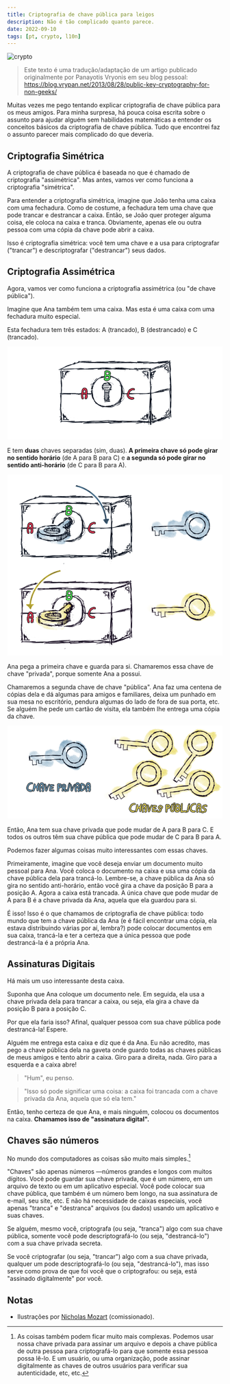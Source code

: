 ```yaml
---
title: Criptografia de chave pública para leigos
description: Não é tão complicado quanto parece.
date: 2022-09-10
tags: [pt, crypto, l10n]
---
```


![crypto](https://raw.githubusercontent.com/williamd1k0/prose-posts/main/assets/crypto.png)

>Este texto é uma tradução/adaptação de um artigo publicado originalmente por Panayotis Vryonis em seu blog pessoal: https://blog.vrypan.net/2013/08/28/public-key-cryptography-for-non-geeks/

Muitas vezes me pego tentando explicar criptografia de chave pública para os meus amigos.
Para minha surpresa, há pouca coisa escrita sobre o assunto para ajudar alguém sem habilidades matemáticas a entender os conceitos básicos da criptografia de chave pública.
Tudo que encontrei faz o assunto parecer mais complicado do que deveria.

## Criptografia Simétrica
A criptografia de chave pública é baseada no que é chamado de criptografia "assimétrica".
Mas antes, vamos ver como funciona a criptografia "simétrica".

Para entender a criptografia simétrica, imagine que João tenha uma caixa com uma fechadura.
Como de costume, a fechadura tem uma chave que pode trancar e destrancar a caixa.
Então, se João quer proteger alguma coisa, ele coloca na caixa e tranca.
Obviamente, apenas ele ou outra pessoa com uma cópia da chave pode abrir a caixa.

Isso é criptografia simétrica: você tem uma chave e a usa para criptografar ("trancar") e descriptografar ("destrancar") seus dados.

## Criptografia Assimétrica
Agora, vamos ver como funciona a criptografia assimétrica (ou "de chave pública").

Imagine que Ana também tem uma caixa.
Mas esta é uma caixa com uma fechadura muito especial.

Esta fechadura tem três estados: A (trancado), B (destrancado) e C (trancado).

![crypto-pub01](https://raw.githubusercontent.com/williamd1k0/prose-posts/main/assets/crypto-pub01.png)

E tem **duas** chaves separadas (sim, duas).
**A primeira chave só pode girar no sentido horário** (de A para B para C) e **a segunda só pode girar no sentido anti-horário** (de C para B para A).

![crypto-pub02](https://raw.githubusercontent.com/williamd1k0/prose-posts/main/assets/crypto-pub02.png)

Ana pega a primeira chave e guarda para si.
Chamaremos essa chave de chave "privada", porque somente Ana a possui.

Chamaremos a segunda chave de chave "pública".
Ana faz uma centena de cópias dela e dá algumas para amigos e familiares, deixa um punhado em sua mesa no escritório, pendura algumas do lado de fora de sua porta, etc.
Se alguém lhe pede um cartão de visita, ela também lhe entrega uma cópia da chave.

![crypto-pub03](https://raw.githubusercontent.com/williamd1k0/prose-posts/main/assets/crypto-pub03.png)

Então, Ana tem sua chave privada que pode mudar de A para B para C.
E todos os outros têm sua chave pública que pode mudar de C para B para A.

Podemos fazer algumas coisas muito interessantes com essas chaves.

Primeiramente, imagine que você deseja enviar um documento muito pessoal para Ana.
Você coloca o documento na caixa e usa uma cópia da chave pública dela para trancá-lo.
Lembre-se, a chave pública da Ana só gira no sentido anti-horário, então você gira a chave da posição B para a posição A.
Agora a caixa está trancada.
A única chave que pode mudar de A para B é a chave privada da Ana, aquela que ela guardou para si.

É isso!
Isso é o que chamamos de criptografia de chave pública: todo mundo que tem a chave pública da Ana (e é fácil encontrar uma cópia, ela estava distribuindo várias por aí, lembra?) pode colocar documentos em sua caixa, trancá-la e ter a certeza que a única pessoa que pode destrancá-la é a própria Ana.

## Assinaturas Digitais
Há mais um uso interessante desta caixa.

Suponha que Ana coloque um documento nele.
Em seguida, ela usa a chave privada dela para trancar a caixa, ou seja, ela gira a chave da posição B para a posição C.

Por que ela faria isso?
Afinal, qualquer pessoa com sua chave pública pode destrancá-la!
Espere.

Alguém me entrega esta caixa e diz que é da Ana.
Eu não acredito, mas pego a chave pública dela na gaveta onde guardo todas as chaves públicas de meus amigos e tento abrir a caixa.
Giro para a direita, nada.
Giro para a esquerda e a caixa abre!

>"Hum", eu penso.

>"Isso só pode significar uma coisa: a caixa foi trancada com a chave privada da Ana, aquela que só ela tem."

Então, tenho certeza de que Ana, e mais ninguém, colocou os documentos na caixa.
**Chamamos isso de "assinatura digital".**

## Chaves são números
No mundo dos computadores as coisas são muito mais simples.[^1]

"Chaves" são apenas números —números grandes e longos com muitos dígitos.
Você pode guardar sua chave privada, que é um número, em um arquivo de texto ou em um aplicativo especial.
Você pode colocar sua chave pública, que também é um número bem longo, na sua assinatura de e-mail, seu site, etc.
E não há necessidade de caixas especiais, você apenas "tranca" e "destranca" arquivos (ou dados) usando um aplicativo e suas chaves.

Se alguém, mesmo você, criptografa (ou seja, "tranca") algo com sua chave pública, somente você pode descriptografá-lo (ou seja, "destrancá-lo") com a sua chave privada secreta.

Se você criptografar (ou seja, "trancar") algo com a sua chave privada, qualquer um pode descriptografá-lo (ou seja, "destrancá-lo"), mas isso serve como prova de que foi você que o criptografou: ou seja, está "assinado digitalmente" por você.

## Notas

- Ilustrações por [Nicholas Mozart](https://www.instagram.com/nmoz.art/) (comissionado).

[^1]: As coisas também podem ficar muito mais complexas.
Podemos usar nossa chave privada para assinar um arquivo e depois a chave pública de outra pessoa para criptografá-lo para que somente essa pessoa possa lê-lo.
E um usuário, ou uma organização, pode assinar digitalmente as chaves de outros usuários para verificar sua autenticidade, etc, etc.
